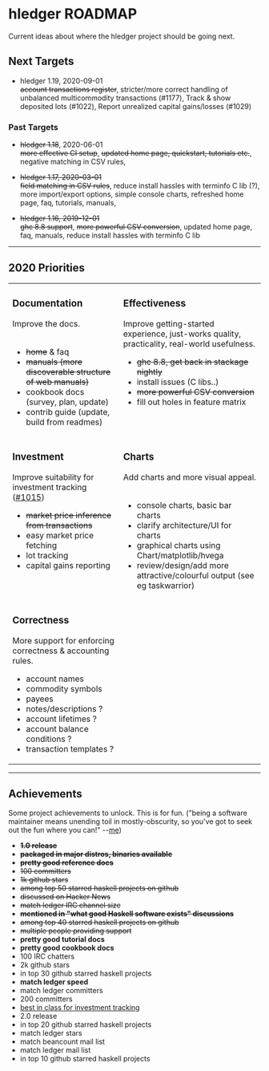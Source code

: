 # hledger ROADMAP

Current ideas about where the hledger project should be going next.

## Next Targets

- hledger 1.19, 2020-09-01\
<s>account transactions register</s>,
stricter/more correct handling of unbalanced multicommodity transactions (#1177),
Track & show deposited lots (#1022),
Report unrealized capital gains/losses (#1029)


### Past Targets

- <s>hledger 1.18</s>, 2020-06-01\
<s>more effective CI setup</s>,
<s>updated home page, quickstart, tutorials etc.</s>,
negative matching in CSV rules,

- <s>hledger 1.17, 2020-03-01</s>\
<s>field matching in CSV rules</s>,
reduce install hassles with terminfo C lib (?),
more import/export options,
simple console charts,
refreshed home page, faq, tutorials, manuals,

- <s>hledger 1.16, 2019-12-01</s>\
<s>ghc 8.8 support</s>,
<s>more powerful CSV conversion</s>,
updated home page, faq, manuals,
reduce install hassles with terminfo C lib

----

## 2020 Priorities

<table>
<tr valign="top">
<td>

### Documentation

Improve the docs.
<br>
<br>

- <s>home</s> & faq
- <s>manuals (more discoverable structure of web manuals)</s>
- cookbook docs (survey, plan, update)
- contrib guide (update, build from readmes)

</td>
<td>

### Effectiveness

Improve getting-started experience, just-works quality, practicality, real-world usefulness.

- <s>ghc 8.8, get back in stackage nightly</s>
- install issues (C libs..)
- <s>more powerful CSV conversion</s>
- fill out holes in feature matrix

</td>
</tr>
<tr valign="top">
<td>

### Investment

Improve suitability for investment tracking
([#1015](https://github.com/simonmichael/hledger/issues/1015))

- <s>market price inference from transactions</s>
- easy market price fetching
- lot tracking
- capital gains reporting

</td>
<td>

### Charts

Add charts and more visual appeal.
<br>
<br>

- console charts, basic bar charts
- clarify architecture/UI for charts
- graphical charts using Chart/matplotlib/hvega
- review/design/add more attractive/colourful output (see eg taskwarrior)

</td>
</tr>
<tr valign="top">
<td>

### Correctness

<!-- added 2020-06: -->
More support for enforcing correctness & accounting rules.

- account names
- commodity symbols
- payees
- notes/descriptions ?
- account lifetimes ?
- account balance conditions ?
- transaction templates ?

</td>
</tr>
</table>

----

## Achievements

Some project achievements to unlock.
This is for fun.
("being a software maintainer means unending toil in mostly-obscurity, so you've got to seek out the fun where you can!" --[me](https://www.reddit.com/r/haskell/comments/eddwbu/top_nonprogrammingrelated_haskell_apps/))

- <s>**1.0 release**</s>
- <s>**packaged in major distros, binaries available**</s>
- <s>**pretty good reference docs**</s>
- <s>100 committers</s>
- <s>1k github stars</s>
- <s>among top 50 starred haskell projects on github</s>
- <s>discussed on Hacker News</s>
- <s>match ledger IRC channel size</s>
- <s>**mentioned in "what good Haskell software exists" discussions**</s>
- <s>among top 40 starred haskell projects on github</s>
- <s>multiple people providing support</s>
- **pretty good tutorial docs**
- **pretty good cookbook docs**
- 100 IRC chatters
- 2k github stars
- in top 30 github starred haskell projects
- **match ledger speed**
- match ledger committers
- 200 committers
- [best in class for investment tracking](https://github.com/simonmichael/hledger/issues/1015)
- 2.0 release
- in top 20 github starred haskell projects
- match ledger stars
- match beancount mail list
- match ledger mail list
- in top 10 github starred haskell projects
